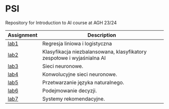 # PSI
Repository for Introduction to AI course at AGH 23/24

| Assignment  | Description
| ------------- | ------------- | 
| [lab1](https://github.com/dominiks01/PSI/blob/main/lab1/lab_1.ipynb) | Regresja liniowa i logistyczna | 
| [lab2](https://github.com/dominiks01/PSI/blob/main/lab2/lab_2.ipynb) | Klasyfikacja niezbalansowana, klasyfikatory zespołowe i wyjaśnialna AI | 
| [lab3](https://github.com/dominiks01/PSI/blob/main/lab3/lab_3.ipynb) | Sieci neuronowe.| 
| [lab4](https://github.com/dominiks01/PSI/blob/main/lab4/lab_4.ipynb) | Konwolucyjne sieci neuronowe. | 
| [lab5](https://github.com/dominiks01/PSI/blob/main/lab5/lab_5.ipynb) | Przetwarzanie języka naturalnego. | 
| [lab6](https://github.com/dominiks01/PSI/blob/main/lab6/lab_6.ipynb) | Podejmowanie decyzji. | 
| [lab7](https://github.com/dominiks01/PSI/blob/main/lab7/lab_7.ipynb) | Systemy rekomendacyjne. | 
